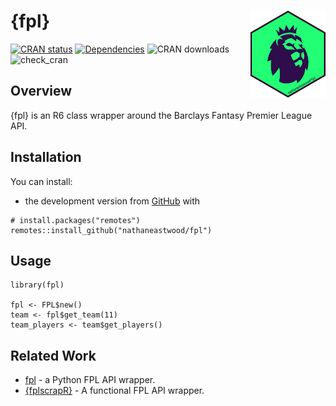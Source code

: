
<!-- README.md is generated from README.Rmd. Please edit that file -->

{fpl} <a href='https://nathaneastwood.github.io/fpl/'><img src='man/figures/logo.png' align="right" height="139" /></a>
=======================================================================================================================

[![CRAN
status](https://www.r-pkg.org/badges/version/fpl)](https://cran.r-project.org/package=fpl)
[![Dependencies](https://tinyverse.netlify.com/badge/fpl)](https://cran.r-project.org/package=fpl)
![CRAN downloads](https://cranlogs.r-pkg.org/badges/fpl)
![check\_cran](https://github.com/nathaneastwood/fpl/workflows/check_cran/badge.svg?branch=master)

Overview
--------

{fpl} is an R6 class wrapper around the Barclays Fantasy Premier League
API.

Installation
------------

You can install:

-   the development version from
    [GitHub](https://github.com/nathaneastwood/fpl) with

<!-- -->

    # install.packages("remotes")
    remotes::install_github("nathaneastwood/fpl")

Usage
-----

    library(fpl)

    fpl <- FPL$new()
    team <- fpl$get_team(11)
    team_players <- team$get_players()

Related Work
------------

-   [fpl](https://github.com/amosbastian/fpl) - a Python FPL API
    wrapper.
-   [{fplscrapR}](https://github.com/wiscostret/fplscrapR) - A
    functional FPL API wrapper.
